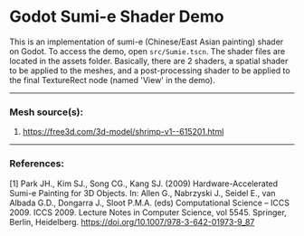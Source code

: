 # Godot Sumi-e Shader Demo

This is an implementation of sumi-e (Chinese/East Asian painting) shader on Godot. To access the demo, open `src/Sumie.tscn`. The shader files are located in the assets folder. Basically, there are 2 shaders, a spatial shader to be applied to the meshes, and a post-processing shader to be applied to the final TextureRect node (named 'View' in the demo).

---
### Mesh source(s):
1. https://free3d.com/3d-model/shrimp-v1--615201.html

---
### References:

[1] Park JH., Kim SJ., Song CG., Kang SJ. (2009) Hardware-Accelerated Sumi-e Painting for 3D Objects. In: Allen G., Nabrzyski J., Seidel E., van Albada G.D., Dongarra J., Sloot P.M.A. (eds) Computational Science – ICCS 2009. ICCS 2009. Lecture Notes in Computer Science, vol 5545. Springer, Berlin, Heidelberg. https://doi.org/10.1007/978-3-642-01973-9_87
